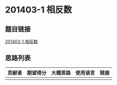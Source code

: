 # 201403-1 相反数

## 题目链接

[201403-1 相反数](http://118.190.20.162/view.page?gpid=T10)

## 思路列表

| 贡献者 | 期望得分 | 大概思路 | 使用语言 | 链接 |
| :-: | :-: | :-: | :-: | :-: | 
|  |  |  |  |  |

